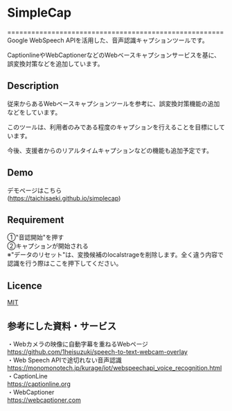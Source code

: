 # SimpleCap

======================================================  
Google WebSpeech APIを活用した、音声認識キャプションツールです。  

CaptionlineやWebCaptionerなどのWebベースキャプションサービスを基に、誤変換対策などを追加しています。  


## Description
従来からあるWebベースキャプションツールを参考に、誤変換対策機能の追加などをしています。  

このツールは、利用者のみである程度のキャプションを行えることを目標にしています。  

今後、支援者からのリアルタイムキャプションなどの機能も追加予定です。

## Demo
デモページはこちら  
(https://taichisaeki.github.io/simplecap)

## Requirement
①"音認開始"を押す  
②キャプションが開始される  
※"データのリセット"は、変換候補のlocalstrageを削除します。全く違う内容で認識を行う際はここを押下してください。

## Licence

[MIT](https://github.com/tcnksm/tool/blob/master/LICENCE)

## 参考にした資料・サービス
・Webカメラの映像に自動字幕を重ねるWebページ  
https://github.com/1heisuzuki/speech-to-text-webcam-overlay  
・Web Speech APIで途切れない音声認識  
https://monomonotech.jp/kurage/iot/webspeechapi_voice_recognition.html  
・CaptionLine  
https://captionline.org  
・WebCaptioner  
https://webcaptioner.com
